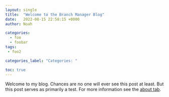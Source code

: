 ```yaml
---
layout: single
title:  "Welcome to the Branch Manager Blog"
date:   2022-08-15 22:58:15 +0000
author: Noah

categories: 
  - foo
  - foobar
tags: 
 - foo2

categories_label: "Categories: "

toc: true
---
```


Welcome to my blog. Chances are no one will ever see this post at least. But this post serves as primarily a test. For more information see the [about tab](https://branchmanager.github.io/Blog/about.html/).